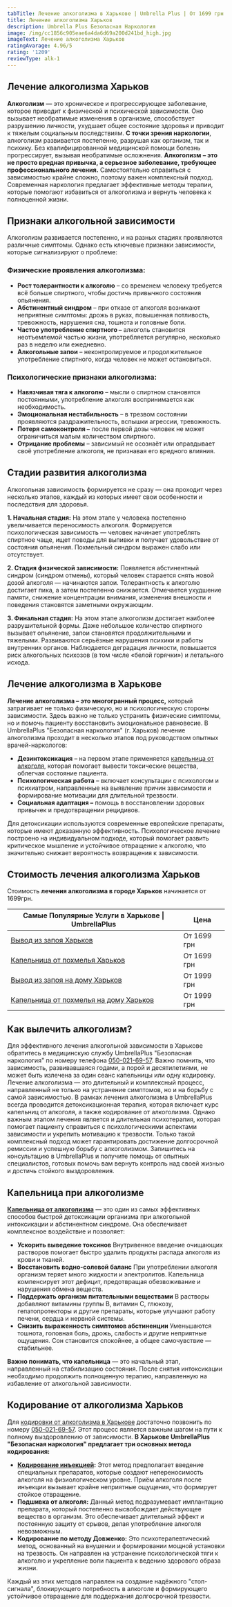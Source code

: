 ```yaml
---
tabTitle: Лечение алкоголизма в Харькове | Umbrella Plus | От 1699 грн
title: Лечение алкоголизма Харьков
description: Umbrella Plus Безопасная Наркология
image: /img/cc1856c905eae6a4da6d69a200d241bd_high.jpg
imageText: Лечение алкоголизма Харьков
ratingAvarage: 4.96/5
rating: '1209'
reviewType: alk-1
---
```


## Лечение алкоголизма Харьков

**Алкоголизм** — это хроническое и прогрессирующее заболевание, которое приводит к физической и психической зависимости. Оно вызывает необратимые изменения в организме, способствует разрушению личности, ухудшает общее состояние здоровья и приводит к тяжелым социальным последствиям. **С точки зрения наркологии**, алкоголизм развивается постепенно, разрушая как организм, так и психику. Без квалифицированной медицинской помощи болезнь прогрессирует, вызывая необратимые осложнения. **Алкоголизм** **– это не просто вредная привычка, а серьезное заболевание, требующее профессионального лечения.** Самостоятельно справиться с зависимостью крайне сложно, поэтому важен комплексный подход. Современная наркология предлагает эффективные методы терапии, которые помогают избавиться от алкоголизма и вернуть человека к полноценной жизни.

## Признаки алкогольной зависимости

Алкоголизм развивается постепенно, и на разных стадиях проявляются различные симптомы. Однако есть ключевые признаки зависимости, которые сигнализируют о проблеме:

### Физические проявления алкоголизма:

* **Рост толерантности к алкоголю** – со временем человеку требуется всё больше спиртного, чтобы достичь привычного состояния опьянения.
* **Абстинентный синдром** – при отказе от алкоголя возникают неприятные симптомы: дрожь в руках, повышенная потливость, тревожность, нарушения сна, тошнота и головные боли.
* **Частое употребление спиртного –** алкоголь становится неотъемлемой частью жизни, употребляется регулярно, несколько раз в неделю или ежедневно.
* **Алкогольные запои** – неконтролируемое и продолжительное употребление спиртного, когда человек не может остановиться.

### Психологические признаки алкоголизма:

* **Навязчивая тяга к алкоголю** – мысли о спиртном становятся постоянными, употребление алкоголя воспринимается как необходимость.
* **Эмоциональная нестабильность** – в трезвом состоянии проявляются раздражительность, вспышки агрессии, тревожность.
* **Потеря самоконтроля –** после первой дозы человек не может ограничиться малым количеством спиртного.
* **Отрицание проблемы** – зависимый не осознаёт или оправдывает своё употребление алкоголя, не признавая его вредного влияния.

## Стадии развития алкоголизма

Алкогольная зависимость формируется не сразу — она проходит через несколько этапов, каждый из которых имеет свои особенности и последствия для здоровья.

**1. Начальная стадия:**
На этом этапе у человека постепенно увеличивается переносимость алкоголя. Формируется психологическая зависимость — человек начинает употреблять спиртное чаще, ищет поводы для выпивки и получает удовольствие от состояния опьянения. Похмельный синдром выражен слабо или отсутствует.

**2. Стадия физической зависимости:**
Появляется абстинентный синдром (синдром отмены), который человек старается снять новой дозой алкоголя — начинаются запои. Толерантность к алкоголю достигает пика, а затем постепенно снижается. Отмечается ухудшение памяти, снижение концентрации внимания, изменения внешности и поведения становятся заметными окружающим.

**3. Финальная стадия:**
На этом этапе алкоголизм достигает наиболее разрушительной формы. Даже небольшое количество спиртного вызывает опьянение, запои становятся продолжительными и тяжелыми. Развиваются серьёзные нарушения психики и работы внутренних органов. Наблюдается деградация личности, повышается риск алкогольных психозов (в том числе «белой горячки») и летального исхода.

## Лечение алкоголизма в Харькове

**Лечение алкоголизма – это многогранный процесс,** который затрагивает не только физическую, но и психологическую стороны зависимости. Здесь важно не только устранить физические симптомы, но и помочь пациенту восстановить эмоциональное равновесие. В UmbrellaPlus "Безопасная наркология" (г. Харьков) лечение алкоголизма проходит в несколько этапов под руководством опытных врачей-наркологов:

* **Дезинтоксикация** – на первом этапе применяется [капельница от алкоголя](https://umbrella-plus.com.ua/kharkiv/kapelnica_ot_alkogola_kharkiv/), которая помогает вывести токсические вещества, облегчая состояние пациента.
* **Психологическая работа** – включает консультации с психологом и психиатром, направленные на выявление причин зависимости и формирование мотивации для длительной трезвости.
* **Социальная адаптация –** помощь в восстановлении здоровых привычек и предотвращении рецидивов.

Для детоксикации используются современные европейские препараты, которые имеют доказанную эффективность. Психологическое лечение построено на индивидуальном подходе, который помогает развить критическое мышление и устойчивое отвращение к алкоголю, что значительно снижает вероятность возвращения к зависимости.

## Стоимость лечения алкоголизма Харьков

Стоимость **лечения алкоголизма в городе Харьков** начинается от 1699грн.

| Самые Популярные Услуги в Харькове \| UmbrellaPlus                                                                    | Цена        |
| --------------------------------------------------------------------------------------------------------------------- | ----------- |
| [Вывод из запоя Харьков](https://umbrella-plus.com.ua/kharkiv/vivod-iz-zapoia-kharkiv/)                               | От 1699 грн |
| [Капельница от похмелья Харьков](https://umbrella-plus.com.ua/kharkiv/kapelnica_ot_alkogola_kharkiv/)                 | От 1699 грн |
| [Вывод из запоя на дому Харьков](https://umbrella-plus.com.ua/kharkiv/vivod-iz-zapoia-na-domy-kharkiv/)               | От 1999 грн |
| [Капельница от похмелья на дому Харьков](https://umbrella-plus.com.ua/kharkiv/kapelnica_ot_alkogola_na_domy_kharkiv/) | От 1999 грн |

## Как вылечить алкоголизм?

Для эффективного лечения алкогольной зависимости в Харькове обратитесь в медицинскую службу UmbrellaPlus "Безопасная наркология" по номеру телефона [050-021-69-57](tel:0500216957). Важно помнить, что зависимость, развивавшаяся годами, а порой и десятилетиями, не может быть излечена за один сеанс капельницы или одну кодировку. Лечение алкоголизма — это длительный и комплексный процесс, направленный не только на устранение симптомов, но и на борьбу с самой зависимостью. В рамках лечения алкоголизма в UmbrellaPlus всегда проводится детоксикационная терапия, которая включает курс капельниц от алкоголя, а также кодирование от алкоголизма. Однако важным этапом лечения является и длительная психотерапия, которая помогает пациенту справиться с психологическими аспектами зависимости и укрепить мотивацию к трезвости. Только такой комплексный подход может гарантировать достижение долгосрочной ремиссии и успешную борьбу с алкоголизмом. Запишитесь на консультацию в UmbrellaPlus и получите помощь от опытных специалистов, готовых помочь вам вернуть контроль над своей жизнью и достичь стойкого выздоровления.

## Капельница при алкоголизме

**[Капельница от алкоголизма]()** — это один из самых эффективных способов быстрой детоксикации организма при алкогольной интоксикации и абстинентном синдроме. Она обеспечивает комплексное воздействие и позволяет:

* **Ускорить выведение токсинов**
  Внутривенное введение очищающих растворов помогает быстро удалить продукты распада алкоголя из крови и тканей.
* **Восстановить водно-солевой баланс**
  При употреблении алкоголя организм теряет много жидкости и электролитов. Капельница компенсирует этот дефицит, предотвращая обезвоживание и нарушения обмена веществ.
* **Поддержать организм питательными веществами**
  В растворы добавляют витамины группы B, витамин C, глюкозу, гепатопротекторы и другие препараты, которые улучшают работу печени, сердца и нервной системы.
* **Снизить выраженность симптомов абстиненции**
  Уменьшаются тошнота, головная боль, дрожь, слабость и другие неприятные ощущения. Сон становится спокойнее, а общее самочувствие — стабильнее.

**Важно понимать, что капельница** — это начальный этап, направленный на стабилизацию состояния. После снятия интоксикации необходимо продолжить полноценную терапию, направленную на избавление от алкогольной зависимости.

## Кодирование от алкоголизма Харьков

Для [кодировки от алкоголизма в Харькове](https://umbrella-plus.com.ua/kharkiv/kodirovka-ot-alkogolia-kharkiv/) достаточно позвонить по номеру [050-021-69-57](tel:0500216957). Этот процесс является важным шагом на пути к полному выздоровлению от зависимости. **В Харькове UmbrellaPlus "Безопасная наркология" предлагает три основных метода кодирования:**

* **[Кодирование инъекцией](https://umbrella-plus.com.ua/kharkiv/kodirovka-ot-alkogolia-disulfiram-kharkiv/):** Этот метод предполагает введение специальных препаратов, которые создают непереносимость алкоголя на физиологическом уровне. Приём алкоголя после инъекции вызывает крайне неприятные ощущения, что формирует стойкое отвращение.
* **Подшивка от алкоголя:** Данный метод подразумевает имплантацию препарата, который постепенно высвобождает действующее вещество в организм. Это обеспечивает длительный эффект и постоянную защиту от срывов, делая употребление алкоголя невозможным.
* **Кодирование по методу Довженко:** Это психотерапевтический метод, основанный на внушении и формировании мощной установки на трезвость. Он направлен на устранение психологической тяги к алкоголю и укрепление воли пациента к ведению здорового образа жизни.

Каждый из этих методов направлен на создание надёжного "стоп-сигнала", блокирующего потребность в алкоголе и формирующего устойчивое отвращение для поддержания долгосрочной трезвости.
